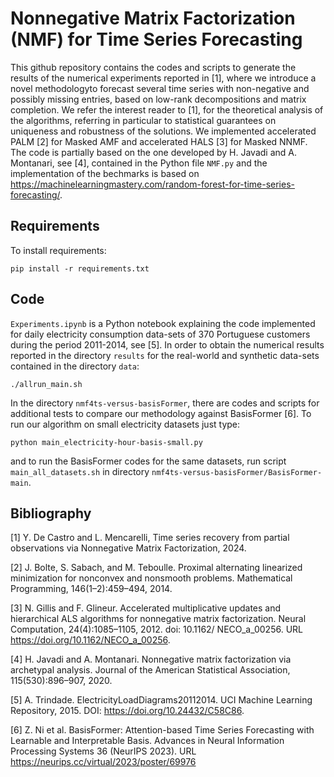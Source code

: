 # Nonnegative Matrix Factorization (NMF) for Time Series Forecasting

This github repository contains the codes and scripts to generate the results of the numerical experiments reported in [1], where we introduce a novel methodologyto forecast several time series with non-negative and possibly missing entries, based on low-rank decompositions and matrix completion. We refer the interest reader to [1], for the theoretical analysis of the algorithms, referring in particular to statistical guarantees on uniqueness and robustness of the solutions. We implemented accelerated PALM [2] for Masked AMF and accelerated HALS [3] for Masked NNMF. The code is partially based on the one developed by H. Javadi and A. Montanari, see [4], contained in the Python file ``NMF.py`` and the implementation of the bechmarks is based on https://machinelearningmastery.com/random-forest-for-time-series-forecasting/. 

## Requirements

To install requirements:

```
pip install -r requirements.txt
```

## Code

``Experiments.ipynb`` is a Python notebook explaining the code implemented for daily electricity consumption data-sets of 370 Portuguese customers during the period 2011-2014, see [5]. In order to obtain the numerical results reported in the directory ``results`` for the real-world and synthetic data-sets contained in the directory ``data``: 

```
./allrun_main.sh
```

In the directory ``nmf4ts-versus-basisFormer``, there are codes and scripts for additional tests to compare our methodology against BasisFormer [6]. To run our algorithm on small electricity datasets just type:

```
python main_electricity-hour-basis-small.py
```

and to run the BasisFormer codes for the same datasets, run script ``main_all_datasets.sh`` in directory ``nmf4ts-versus-basisFormer/BasisFormer-main``.


## Bibliography

[1] Y. De Castro and L. Mencarelli, Time series recovery from partial observations via Nonnegative Matrix Factorization, 2024.

[2] J. Bolte, S. Sabach, and M. Teboulle. Proximal alternating linearized minimization for nonconvex and nonsmooth problems. Mathematical Programming, 146(1–2):459–494, 2014.

[3] N. Gillis and F. Glineur. Accelerated multiplicative updates and hierarchical ALS algorithms for nonnegative matrix factorization. Neural Computation, 24(4):1085–1105, 2012. doi: 10.1162/ NECO\_a\_00256. URL https://doi.org/10.1162/NECO_a_00256.

[4] H. Javadi and A. Montanari. Nonnegative matrix factorization via archetypal analysis. Journal of the American Statistical Association, 115(530):896–907, 2020.

[5] A. Trindade. ElectricityLoadDiagrams20112014. UCI Machine Learning Repository, 2015. DOI: https://doi.org/10.24432/C58C86.

[6] Z. Ni et al. BasisFormer: Attention-based Time Series Forecasting with Learnable and Interpretable Basis. Advances in Neural Information Processing Systems 36 (NeurIPS 2023). URL https://neurips.cc/virtual/2023/poster/69976

